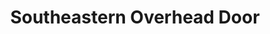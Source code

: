 ---
title: "Southeastern Overhead Door"
url: /baton-rouge/southeastern-overhead-door/
shop: doors
---